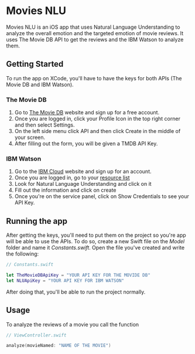 # Movies NLU

Movies NLU is an iOS app that uses Natural Language Understanding to analyze the overall emotion and the targeted emotion of movie reviews. It uses The Movie DB API to get the reviews and the IBM Watson to analyze them.

## Getting Started

To run the app on XCode, you'll have to have the keys for both APIs (The Movie DB and IBM Watson).

### The Movie DB

1. Go to [The Movie DB](https://www.themoviedb.org/) website and sign up for a free account.
2. Once you are logged in, click your Profile Icon in the top right corner and then select Settings.
3. On the left side menu click API and then click Create in the middle of your screen.
4. After filling out the form, you will be given a TMDB API Key.

### IBM Watson

1. Go to the [IBM Cloud](https://cloud.ibm.com) website and sign up for an account.
2. Once you are logged in, go to your [resource list](https://cloud.ibm.com/resources)
3. Look for Natural Language Understanding and click on it
4. Fill out the information and click on create
5. Once you're on the service panel, click on Show Credentials to see your API Key.

## Running the app

After getting the keys, you'll need to put them on the project so you're app will be able to use the APIs. To do so, create a new Swift file on the *Model* folder and name it *Constants.swift*.
Open the file you've created and write the following:

```swift
// Constants.swift

let TheMovieDBApiKey = "YOUR API KEY FOR THE MOVIDE DB"
let NLUApiKey = "YOUR API KEY FOR IBM WATSON"

```

After doing that, you'll be able to run the project normally.

## Usage

To analyze the reviews of a movie you call the function


```swift
// ViewController.swift

analyze(movieNamed: "NAME OF THE MOVIE")
```


